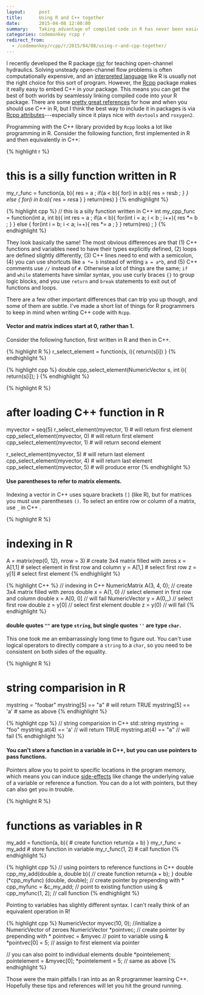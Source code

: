 ```yaml
---
layout:     post
title:      Using R and C++ together
date:       2015-04-08 12:00:00
summary:    Taking advantage of compiled code in R has never been easier, but you still need to pay attention to syntax.
categories: codemonkey rcpp r
redirect_from:
  - /codemonkey/rcpp/r/2015/04/08/using-r-and-cpp-together/
---
```


I recently developed the R package [rivr](https://github.com/mkoohafkan/rivr) 
for teaching open-channel hydraulics. 
Solving unsteady open-channel flow problems is often computationally expensive,
and an [interpreted language](http://en.wikipedia.org/wiki/Interpreted_language) 
like R is usually not the right choice for this sort of program. However, the 
[Rcpp](http://dirk.eddelbuettel.com/code/rcpp.html) package makes it really 
easy to embed C++ in your package. This means you can get the best of both 
worlds by seamlessly linking compiled code into your R package. There are some 
[pretty great references](http://gallery.rcpp.org/) for how and when you should 
use C++ in R, but I think the best way to include it in packages is via 
[Rcpp attributes](http://cran.r-project.org/web/packages/Rcpp/vignettes/Rcpp-attributes.pdf)---especially 
since it plays nice with `devtools` and `roxygen2`.

Programming with the C++ library provided by `Rcpp` looks a lot like 
programming in R. Consider the following function, first implemented in R and 
then equivalently in C++:

{% highlight r %}
# this is a silly function written in R
my_r_func = function(a, b){
  res = a ;
  if(a < b){
    for(i in  a:b){ 
      res = res*b ;
    }
  } else {
    for(i in b:a){
      res = res*a
    }
  }
  return(res)
}
{% endhighlight %}

{% highlight cpp %}
// this is a silly function written in C++
int my_cpp_func = function(int a, int b){
  int res = a ;
  if(a < b){
    for(int i = a; i < b ; i++){ 
      res *= b ;
    }
  } else {
    for(int i = b; i < a; i++){
      res *= a ;
    }
  }
  return(res) ;
}
{% endhighlight %}

They look basically the same! The most obvious differences are that 
(1) C++ functions and variables need to have their types explicitly defined, 
(2) loops are defined slightly differently, (3) C++ lines need to end with a 
semicolon, (4) you can use shortcuts like `a *= b` instead of writing `a = a*b`, 
and (5) C++ comments use `//` instead of `#`. Otherwise a lot of things are the
same; `if` and `while` statements have similar syntax, you use curly braces 
`{}` to group logic blocks, and you use `return` and `break` statements to exit 
out of functions and loops. 

There are a few other important differences that can trip you up though, and 
some of them are subtle. I've  made a short list of things for R programmers to 
keep in mind when writing C++ code with `Rcpp`.

#### Vector and matrix indices start at 0, rather than 1.

Consider the following function, first written in R and then in C++.

{% highlight R %}
r_select_element = function(s, i){
  return(s[i])
}
{% endhighlight %}

{% highlight cpp %}
double cpp_select_element(NumericVector s, int i){
  return(s[i]);
}
{% endhighlight %}

{% highlight R %}
# after loading C++ function in R
myvector = seq(5)
r_select_element(myvector, 1)    # will return first element
cpp_select_element(myvector, 0)  # will return first element
cpp_select_element(myvector, 1)  # will return second element

r_select_element(myvector, 5)    # will return last element
cpp_select_element(myvector, 4)  # will return last element
cpp_select_element(myvector, 5)  # will produce error
{% endhighlight %}

#### Use parentheses to refer to matrix elements. 

Indexing a vector in C++ uses square brackets `[]` (like R), but for matrices 
you must use parentheses `()`. To select an entire row or column of a matrix, 
use `_` in C++ .

{% highlight R %}
# indexing in R
A = matrix(rep(0, 12), nrow = 3) # create 3x4 matrix filled with zeros
x = A[1,1]                       # select element in first row and column
y = A[1,]                        # select first row
z = y[1]                         # select first element
{% endhighlight %}

{% highlight C++ %}
// indexing in C++
NumericMatrix A(3, 4, 0);        // create 3x4 matrix filled with zeros
double x = A(1, 0)               // select element in first row and column
double x = A[0, 0]               // will fail
NumericVector y = A(0,_)         // select first row
double z = y[0]                  // select first element
double z = y(0)                  // will fail
{% endhighlight %}

#### double quotes `""` are type `string`, but single quotes `''` are type `char`. 

This one took me an embarrassingly long time to figure out. You can't use 
logical operators to directly compare a `string` to a `char`, so you need to
be consistent on both sides of the equality.

{% highlight R %}
# string comparision in R
mystring = "foobar"
mystring[5] == "a"               # will return TRUE
mystring[5] == 'a'               # same as above
{% endhighlight %}

{% highlight cpp %}
// string comparision in C++
std::string mystring = "foo"
mystring.at(4) == 'a'            // will return TRUE
mystring.at(4) == "a"            // will fail
{% endhighlight %}

#### You can't store a function in a variable in C++, but you can use pointers to pass functions. 

Pointers allow you to point to specific locations in the program memory, which 
means you can induce 
[side-effects](http://en.wikipedia.org/wiki/Side_effect_(computer_science)) 
like change the underlying value of a variable or reference a function. 
You can do a lot with pointers, but they can also get you in trouble.

{% highlight R %}
# functions as variables in R
my_add = function(a, b){                 # create function
  return(a + b)
}
my_r_func = my_add                       # store function in variable
my_r_func(1, 2)                          # call function
{% endhighlight %}

{% highlight cpp %}
// using pointers to reference functions in C++
double cpp_my_add(double a, double b){   // create function
  return(a + b);
}
double (*cpp_myfunc) (double, double);   // create pointer by prepending with *
cpp_myfunc = &c_my_add;                  // point to existing function using &
cpp_myfunc(1, 2);                        // call function
{% endhighlight %}

Pointing to variables has slightly different syntax. I can't really think of an
equivalent operation in R!

{% highlight cpp %}
NumericVector myvec(10, 0);              //initialize a NumericVector of zeroes
NumericVector *pointvec;                 // create pointer by prepending with *
pointvec = &myvec                        // point to variable using &
*pointvec[0] = 5;                        // assign to first element via pointer

// you can also point to individual elements
double *pointelement;
pointelement = &myvec[0];
*pointelement = 5;                       // same as above 
{% endhighlight %}

Those were the main pitfalls I ran into as an R programmer learning C++. 
Hopefully these tips and references will let you hit the ground running.
 